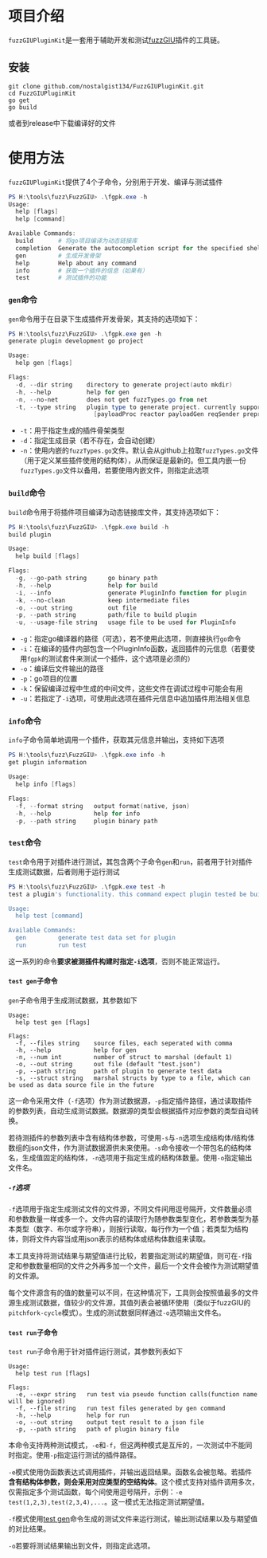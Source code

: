 # 项目介绍

`fuzzGIUPluginKit`是一套用于辅助开发和测试[fuzzGIU](https://github.com/nostalgist134/FuzzGIU)插件的工具链。

## 安装

``````shell
git clone github.com/nostalgist134/FuzzGIUPluginKit.git
cd FuzzGIUPluginKit
go get
go build
``````

或者到release中下载编译好的文件

# 使用方法

`fuzzGIUPluginKit`提供了4个子命令，分别用于开发、编译与测试插件

``````powershell
PS H:\tools\fuzz\FuzzGIU> .\fgpk.exe -h
Usage:
  help [flags]
  help [command]

Available Commands:
  build       # 将go项目编译为动态链接库
  completion  Generate the autocompletion script for the specified shell
  gen         # 生成开发骨架
  help        Help about any command
  info        # 获取一个插件的信息（如果有）
  test        # 测试插件的功能
``````

### `gen`命令

`gen`命令用于在目录下生成插件开发骨架，其支持的选项如下：

``````powershell
PS H:\tools\fuzz\FuzzGIU> .\fgpk.exe gen -h
generate plugin development go project

Usage:
  help gen [flags]

Flags:
  -d, --dir string    directory to generate project(auto mkdir)
  -h, --help          help for gen
  -n, --no-net        does not get fuzzTypes.go from net
  -t, --type string   plugin type to generate project. currently support:
                        [payloadProc reactor payloadGen reqSender preprocess]
``````

+ `-t`：用于指定生成的插件骨架类型
+ `-d`：指定生成目录（若不存在，会自动创建）
+ `-n`：使用内嵌的`fuzzTypes.go`文件。默认会从github上拉取`fuzzTypes.go`文件（用于定义某些插件使用的结构体），从而保证是最新的。但工具内嵌一份`fuzzTypes.go`文件以备用，若要使用内嵌文件，则指定此选项

### `build`命令

`build`命令用于将插件项目编译为动态链接库文件，其支持选项如下：

``````powershell
PS H:\tools\fuzz\FuzzGIU> .\fgpk.exe build -h
build plugin

Usage:
  help build [flags]

Flags:
  -g, --go-path string      go binary path
  -h, --help                help for build
  -i, --info                generate PluginInfo function for plugin
  -k, --no-clean            keep intermediate files
  -o, --out string          out file
  -p, --path string         path/file to build plugin
  -u, --usage-file string   usage file to be used for PluginInfo
``````

+ `-g`：指定go编译器的路径（可选），若不使用此选项，则直接执行`go`命令
+ `-i`：在编译的插件内部包含一个PluginInfo函数，返回插件的元信息（若要使用`fgpk`的测试套件来测试一个插件，这个选项是必须的）
+ `-o`：编译后文件输出的路径
+ `-p`：go项目的位置
+ `-k`：保留编译过程中生成的中间文件，这些文件在调试过程中可能会有用
+ `-u`：若指定了`-i`选项，可使用此选项在插件元信息中追加插件用法相关信息

### `info`命令

`info`子命令简单地调用一个插件，获取其元信息并输出，支持如下选项

``````powershell
PS H:\tools\fuzz\FuzzGIU> .\fgpk.exe info -h
get plugin information

Usage:
  help info [flags]

Flags:
  -f, --format string   output format(native, json)
  -h, --help            help for info
  -p, --path string     plugin binary path
``````

### `test`命令

`test`命令用于对插件进行测试，其包含两个子命令`gen`和`run`，前者用于针对插件生成测试数据，后者则用于运行测试

``````powershell
PS H:\tools\fuzz\FuzzGIU> .\fgpk.exe test -h
test a plugin's functionality. this command expect plugin tested be built with PluginInfo(-i of build command)

Usage:
  help test [command]

Available Commands:
  gen         generate test data set for plugin
  run         run test
``````

这一系列的命令**要求被测插件构建时指定`-i`选项**，否则不能正常运行。

#### `test gen`子命令

`gen`子命令用于生成测试数据，其参数如下

``````shell
Usage:
  help test gen [flags]

Flags:
  -f, --files string    source files, each seperated with comma
  -h, --help            help for gen
  -n, --num int         number of struct to marshal (default 1)
  -o, --out string      out file (default "test.json")
  -p, --path string     path of plugin to generate test data
  -s, --struct string   marshal structs by type to a file, which can be used as data source file in the future
``````

这一命令采用文件（`-f`选项）作为测试数据源，`-p`指定插件路径，通过读取插件的参数列表，自动生成测试数据。数据源的类型会根据插件对应参数的类型自动转换。

若待测插件的参数列表中含有结构体参数，可使用`-s`与`-n`选项生成结构体/结构体数组的json文件，作为测试数据源供未来使用。`-s`命令接收一个带包名的结构体名，生成值固定的结构体，`-n`选项用于指定生成的结构体数量。使用`-o`指定输出文件名。

##### `-f`选项

`-f`选项用于指定生成测试文件的文件源，不同文件间用逗号隔开，文件数量必须和参数数量一样或多一个。文件内容的读取行为随参数类型变化，若参数类型为基本类型（数字、布尔或字符串），则按行读取，每行作为一个值；若类型为结构体，则将文件内容当成用json表示的结构体或结构体数组来读取。

本工具支持将测试结果与期望值进行比较，若要指定测试的期望值，则可在`-f`指定和参数数量相同的文件之外再多加一个文件，最后一个文件会被作为测试期望值的文件源。

每个文件源含有的值的数量可以不同，在这种情况下，工具则会按照值最多的文件源生成测试数据，值较少的文件源，其值列表会被循环使用（类似于fuzzGIU的`pitchfork-cycle`模式）。生成的测试数据同样通过`-o`选项输出文件名。

#### `test run`子命令

`test run`子命令用于针对插件运行测试，其参数列表如下

``````shell
Usage:
  help test run [flags]

Flags:
  -e, --expr string   run test via pseudo function calls(function name will be ignored)
  -f, --file string   run test files generated by gen command
  -h, --help          help for run
  -o, --out string    output test result to a json file
  -p, --path string   path of plugin binary file
``````

本命令支持两种测试模式，`-e`和`-f`，但这两种模式是互斥的，一次测试中不能同时指定。使用`-p`指定运行测试的插件路径。

`-e`模式使用伪函数表达式调用插件，并输出返回结果。函数名会被忽略。若插件**含有结构体参数，则会采用对应类型的空结构体**。这个模式支持对插件调用多次，仅需指定多个测试函数，每个间使用逗号隔开，示例：`-e test(1,2,3),test(2,3,4),...`。这一模式无法指定测试期望值。

`-f`模式使用[test gen](#`-f`选项)命令生成的测试文件来运行测试，输出测试结果以及与期望值的对比结果。

`-o`若要将测试结果输出到文件，则指定此选项。
